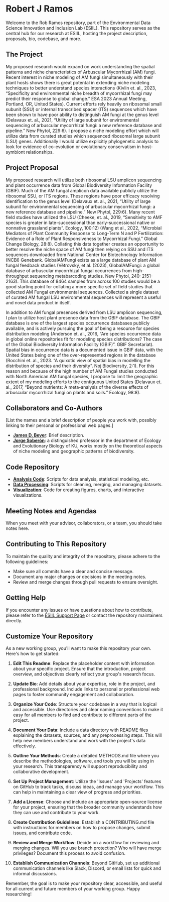 # Robert J Ramos

Welcome to the Rob Ramos repository, part of the Environmental Data Science Innovation and Inclusion Lab (ESIIL). This repository serves as the central hub for our research at ESIIL, hosting the project description, proposals, bio, codebase, and more.

## The Project

My proposed research would expand on work understanding the spatial patterns and niche characteristics of Arbuscular Mycorrhizal (AM) fungi. Recent interest in niche modeling of AM fungi simultaneously with their plant hosts shows there is great potental in extending niche modeling techniques to better understand species interactions (Kivlin et. al., 2023, “Specificity and environmental niche breadth of mycorrhizal fungi may predict their response to global change.” ESA 2023 Annual Meeting, Portland, OR, United States). Current efforts rely heavily on ribosomal small subunit (SSU) or internal transcribed spacer (ITS) sequences which have been shown to have poor ability to distinguish AM fungi at the genus level (Delavaux et. al., 2021, “Utility of large subunit for environmental sequencing of arbuscular mycorrhizal fungi: a new reference database and pipeline.” New Phytol, 229:6). I propose a niche modeling effort which will utilize data from curated studies which sequenced ribosomal large subunit (LSU) genes. Additionally I would utilize explicitly phylogenetic analysis to look for evidence of co-evolution or evolutionary conservatism in host-symbiont relationships.

## Project Proposal

My proposed research will utilize both ribosomal LSU amplicon sequencing and plant occurrence data from Global Biodiversity Information Facility (GBIF). Much of the AM fungal amplicon data available publicly utilize the ribosomal SSU, or ITS regions. These regions have poor efficacy resolving identification to the genus level (Delavaux et. al., 2021, “Utility of large subunit for environmental sequencing of arbuscular mycorrhizal fungi: a new reference database and pipeline.” New Phytol, 229:6). Many recent field studies have utilized the LSU (Cheeke, et. al., 2019, “Sensitivity to AMF species is greater in late-successional than early-successional native or nonnative grassland plants”. Ecology, 100:12) (Wang et al., 2022, “Microbial Mediators of Plant Community Response to Long-Term N and P Fertilization: Evidence of a Role of Plant Responsiveness to Mycorrhizal Fungi.” Global Change Biology, 28:8). Collating this data together creates an opportunity to better resolve the niche space of AM fungi then relying on SSU and ITS sequences downloaded from National Center for Biotechnology Information (NCBI) Genebank. GlobalAMFungi exists as a large database of plant AM fungal feedback studies (Větrovský, et al. (2023), GlobalAMFungi: a global database of arbuscular mycorrhizal fungal occurrences from high-throughput sequencing metabarcoding studies. New Phytol, 240: 2151-2163). This database of 8464 samples from across 100 studies would be a good starting point for collating a more specific set of field studies that collected AM Fungal environmental sequences. Collected a single dataset of curated AM fungal LSU environmental sequences will represent a useful and novel data product in itself. 

In addition to AM fungal presences derived from LSU amplicon sequencing, I plan to utilize host plant presence data from the GBIF database. The GBIF database is one of the largest species occurrence databases publicly available, and is actively pursuing the goal of being a resource for species distribution modeling (Anderson et. al., 2016, “Are species occurrence data in global online repositories fit for modeling species distributions? The case of the Global Biodiversity Information Facility (GBIF)”. GBIF Secretariat). Spatial bias in occurrence data is a documented issue in GBIF data, with the United States being one of the over-represented regions in the database (Rocchini et. al., 2023. “A quixotic view of spatial bias in modelling the distribution of species and their diversity”. Npj Biodiversity, 2:1). For this reason and because of the high number of AM Fungal studies conducted with North American AM fungal species, I propose to limit the geographic extent of my modeling efforts to the contiguous United States (Delavaux et. al., 2017, “Beyond nutrients: A meta-analysis of the diverse effects of arbuscular mycorrhizal fungi on plants and soils.” Ecology, 98:8).

## Collaborators and Co-Authors 

[List the names and a brief description of people you work with, possibly linking to their personal or professional web pages.]

- **[James D. Bever](https://eeb.ku.edu/people/james-bever)**: Brief description.
- **[Jorge Soberón](https://eeb.ku.edu/people/jorge-soberon)**: a distinguished professor in the department of Ecology and Evolutionary Biology of KU, works mostly on the theoretical aspects of niche modeling and geographic patterns of biodiversity.

## Code Repository

- **[Analysis Code](https://github.com/CU-ESIIL/biotic_niche_modeling/tree/main/analysis)**: Scripts for data analysis, statistical modeling, etc.
- **[Data Processing](https://github.com/CU-ESIIL/biotic_niche_modeling/tree/main/processing)**: Scripts for cleaning, merging, and managing datasets.
- **[Visualization](https://github.com/CU-ESIIL/biotic_niche_modeling/tree/main/visualization)**: Code for creating figures, charts, and interactive visualizations.

## Meeting Notes and Agendas

When you meet with your advisor, collaborators, or a team, you should take notes here. 

## Contributing to This Repository

To maintain the quality and integrity of the repository, please adhere to the following guidelines:

- Make sure all commits have a clear and concise message.
- Document any major changes or decisions in the meeting notes.
- Review and merge changes through pull requests to ensure oversight.

## Getting Help

If you encounter any issues or have questions about how to contribute, please refer to the [ESIIL Support Page](https://esiil.org/support) or contact the repository maintainers directly.

## Customize Your Repository

As a new working group, you'll want to make this repository your own. Here's how to get started:

1. **Edit This Readme**: Replace the placeholder content with information about your specific project. Ensure that the introduction, project overview, and objectives clearly reflect your group's research focus.

2. **Update Bio**: Add details about your expertise, role in the project, and professional background. Include links to personal or professional web pages to foster community engagement and collaboration.

3. **Organize Your Code**: Structure your codebase in a way that is logical and accessible. Use directories and clear naming conventions to make it easy for all members to find and contribute to different parts of the project.

4. **Document Your Data**: Include a data directory with README files explaining the datasets, sources, and any preprocessing steps. This will help new members understand and work with the project's data effectively.

5. **Outline Your Methods**: Create a detailed METHODS.md file where you describe the methodologies, software, and tools you will be using in your research. This transparency will support reproducibility and collaborative development.

6. **Set Up Project Management**: Utilize the 'Issues' and 'Projects' features on GitHub to track tasks, discuss ideas, and manage your workflow. This can help in maintaining a clear view of progress and priorities.

7. **Add a License**: Choose and include an appropriate open-source license for your project, ensuring that the broader community understands how they can use and contribute to your work.

8. **Create Contribution Guidelines**: Establish a CONTRIBUTING.md file with instructions for members on how to propose changes, submit issues, and contribute code.

9. **Review and Merge Workflow**: Decide on a workflow for reviewing and merging changes. Will you use branch protection? Who will have merge privileges? Document this process to avoid confusion.

10. **Establish Communication Channels**: Beyond GitHub, set up additional communication channels like Slack, Discord, or email lists for quick and informal discussions.

Remember, the goal is to make your repository clear, accessible, and useful for all current and future members of your working group. Happy researching!
